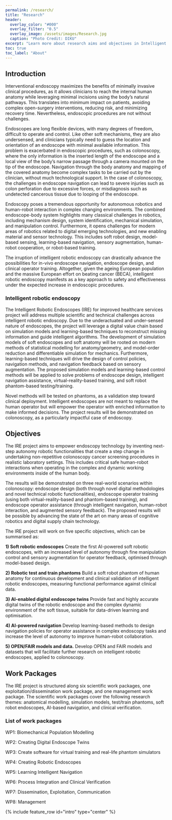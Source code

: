 ```yaml
---
permalink: /research/
title: "Research"
header:
  overlay_color: "#000"
  overlay_filter: "0.5"
  overlay_image: /assets/images/Research.jpg
  caption: "Photo Credit: DIKU"
excerpt: "Learn more about research aims and objectives in Intelligent Robotic Endoscopes for Improved Healthcare Services"
toc: true
toc_label: "About"
---
```


## Introduction

Interventional endoscopy maximizes the benefits of minimally invasive clinical procedures, as it allows clinicians to
reach the internal human anatomy while leveraging minimal incisions using the body’s natural pathways. This translates
into minimum impact on patients, avoiding complex open-surgery interventions, reducing risk, and minimizing
recovery time. Nevertheless, endoscopic procedures are not without challenges. 

Endoscopes are long flexible devices, with many degrees of freedom, difficult to operate and control. Like other soft mechanisms, they are also undersensed,
and clinicians typically need to guess the location and orientation of an endoscope with minimal available
information. This problem is exacerbated in endoscopic procedures, such as colonoscopy, where the only information
is the inserted length of the endoscope and a local view of the body’s narrow passage through a camera mounted on
the tip of the endoscope. Navigation through the body anatomy and mapping of the covered anatomy become complex
tasks to be carried out by the clinician, without much technological support. In the case of colonoscopy, the
challenges in endoscope navigation can lead to severe injuries such as colon perforation due to excessive forces, or
misdiagnosis such as undetected cancerous tissue due to looping of the endoscope.

Endoscopy poses a tremendous opportunity for autonomous robotics and human-robot interaction in complex changing
environments. The combined endoscope-body system highlights many classical challenges in robotics, including
mechanism design, system identification, mechanical simulation, and manipulation control. Furthermore, it opens
challenges for modern areas of robotics related to digital emerging technologies, and new enabling material and
sensor technology. This includes soft robot design, model-based sensing, learning-based navigation, sensory augmentation,
human-robot cooperation, or robot-based training. 

The irruption of intelligent robotic endoscopy can drastically advance the possibilities for in-vivo endoscope navigation, endoscope design, and clinical operator training.
Altogether, given the ageing European population and the massive European effort on beating cancer (BECA), intelligent
robotic endoscopy manifests as a key approach to safety and effectiveness under the expected increase in
endoscopic procedures.

### Intelligent robotic endoscopy

The Intelligent Robotic Endoscopes (IRE) for improved healthcare services project will address multiple scientific
and technical challenges across intelligent robotic endoscopy. Due to the underactuated and under-sensed nature of
endoscopes, the project will leverage a digital value chain based on simulation models and learning-based techniques
to reconstruct missing information and guide intelligent algorithms. The development of simulation models of soft
endoscopes and soft anatomy will be rooted on modern methods of statistical modelling for anatomy/geometry, and
model-order reduction and differentiable simulation for mechanics. Furthermore, learning-based techniques will
drive the design of control policies, navigation methods, and navigation feedback based on sensory augmentation.
The proposed simulation models and learning-based control methods will be applied to solve problems of endoscope
design, intelligent navigation assistance, virtual-reality-based training, and soft robot phantom-based testing/training.

Novel methods will be tested on phantoms, as a validation step toward clinical deployment. Intelligent endoscopes
are not meant to replace the human operator but will empower the operator with enriched information to make informed
decisions. The project results will be demonstrated on colonoscopy, as a particularly impactful case of endoscopy.


## Objectives

The IRE project aims to empower endoscopy technology by inventing next-step autonomy robotic functionalities
that create a step change in undertaking non-repetitive colonoscopy cancer screening procedures in realistic laboratory
settings. This includes critical safe human-robot interactions when operating in the complex and dynamic working
environments inside of the human body. 

The results will be demonstrated on three real-world scenarios within colonoscopy: endoscope design (both through novel digital methodologies and novel technical robotic functionalities),
endoscope operator training (using both virtual-reality-based and phantom-based training), and endoscope operator
assistance (through intelligent navigation, human-robot interaction, and augmented sensory feedback). The
proposed results will be possible by advancing the state of the art on many areas of cognitive robotics and digital
supply chain technology.

The IRE project will work on five specific objectives, which can be summarised as:

**1) Soft robotic endoscopes**
Create the first AI-powered soft robotic endoscopes, with an increased level of autonomy through fine manipulation
control and sensory augmentation for operator feedback, optimised through model-based design.

**2) Robotic test and train phantoms**
Build a soft robot phantom of human anatomy for continuous development and clinical validation of intelligent
robotic endoscopes, measuring functional performance against clinical data.

**3) AI-enabled digital endoscope twins**
Provide fast and highly accurate digital twins of the robotic endoscope and the complex dynamic environment
of the soft tissue, suitable for data-driven learning and optimisation.

**4) AI-powered navigation**
Develop learning-based methods to design navigation policies for operator assistance in complex endoscopy
tasks and increase the level of autonomy to improve human-robot collaboration.

**5) OPEN/FAIR models and data.**
Develop OPEN and FAIR models and datasets that will facilitate further research on intelligent robotic endoscopes,
applied to colonoscopy.

## Work Packages

The IRE project is structured along six scientific work packages, one exploitation/dissemination work package, and one management work package. The scientific work packages cover the following research themes: anatomical modelling, simulation models, test/train phantoms, soft robot endoscopes, AI-based navigation, and clinical verification.

### List of work packages 
WP1: Biomechanical Population Modelling

WP2: Creating Digital Endoscope Twins

WP3: Create software for virtual training and real-life phantom simulators

WP4: Creating Robotic Endoscopes

WP5: Learning Intelligent Navigation

WP6: Process Integration and Clinical Verification

WP7: Dissemination, Exploitation, Communication

WP8: Management

{% include feature_row id="intro" type="center" %}

